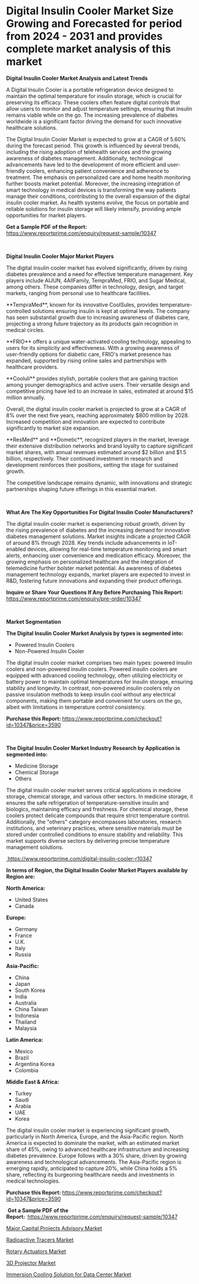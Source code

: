 <p><h1>Digital Insulin Cooler Market Size Growing and Forecasted for period from 2024 - 2031 and provides complete market analysis of this market</h1></p><p><strong>Digital Insulin Cooler Market Analysis and Latest Trends</strong></p>
<p><p>A Digital Insulin Cooler is a portable refrigeration device designed to maintain the optimal temperature for insulin storage, which is crucial for preserving its efficacy. These coolers often feature digital controls that allow users to monitor and adjust temperature settings, ensuring that insulin remains viable while on the go. The increasing prevalence of diabetes worldwide is a significant factor driving the demand for such innovative healthcare solutions.</p><p>The Digital Insulin Cooler Market is expected to grow at a CAGR of 5.60% during the forecast period. This growth is influenced by several trends, including the rising adoption of telehealth services and the growing awareness of diabetes management. Additionally, technological advancements have led to the development of more efficient and user-friendly coolers, enhancing patient convenience and adherence to treatment. The emphasis on personalized care and home health monitoring further boosts market potential. Moreover, the increasing integration of smart technology in medical devices is transforming the way patients manage their conditions, contributing to the overall expansion of the digital insulin cooler market. As health systems evolve, the focus on portable and reliable solutions for insulin storage will likely intensify, providing ample opportunities for market players.</p></p>
<p><strong>Get a Sample PDF of the Report:&nbsp;</strong> <a href="https://www.reportprime.com/enquiry/request-sample/10347?utm_campaign=83&utm_medium=2&utm_source=Github&utm_content=ia&utm_term=28112024&utm_id=digital-insulin-cooler">https://www.reportprime.com/enquiry/request-sample/10347</a></p>
<p>&nbsp;</p>
<p><strong>Digital Insulin Cooler Major Market Players</strong></p>
<p><p>The digital insulin cooler market has evolved significantly, driven by rising diabetes prevalence and a need for effective temperature management. Key players include AIJUN, 4AllFamily, TempraMed, FRIO, and Sugar Medical, among others. These companies differ in technology, design, and target markets, ranging from personal use to healthcare facilities.</p><p>**TempraMed**, known for its innovative CoolSules, provides temperature-controlled solutions ensuring insulin is kept at optimal levels. The company has seen substantial growth due to increasing awareness of diabetes care, projecting a strong future trajectory as its products gain recognition in medical circles.</p><p>**FRIO** offers a unique water-activated cooling technology, appealing to users for its simplicity and effectiveness. With a growing awareness of user-friendly options for diabetic care, FRIO's market presence has expanded, supported by rising online sales and partnerships with healthcare providers.</p><p>**Cooluli** provides stylish, portable coolers that are gaining traction among younger demographics and active users. Their versatile design and competitive pricing have led to an increase in sales, estimated at around $15 million annually.</p><p>Overall, the digital insulin cooler market is projected to grow at a CAGR of 8% over the next five years, reaching approximately $800 million by 2028. Increased competition and innovation are expected to contribute significantly to market size expansion.</p><p>**ResMed** and **Dometic**, recognized players in the market, leverage their extensive distribution networks and brand loyalty to capture significant market shares, with annual revenues estimated around $2 billion and $1.5 billion, respectively. Their continued investment in research and development reinforces their positions, setting the stage for sustained growth. </p><p>The competitive landscape remains dynamic, with innovations and strategic partnerships shaping future offerings in this essential market.</p></p>
<p>&nbsp;</p>
<p><strong>What Are The Key Opportunities For Digital Insulin Cooler Manufacturers?</strong></p>
<p><p>The digital insulin cooler market is experiencing robust growth, driven by the rising prevalence of diabetes and the increasing demand for innovative diabetes management solutions. Market insights indicate a projected CAGR of around 8% through 2028. Key trends include advancements in IoT-enabled devices, allowing for real-time temperature monitoring and smart alerts, enhancing user convenience and medication efficacy. Moreover, the growing emphasis on personalized healthcare and the integration of telemedicine further bolster market potential. As awareness of diabetes management technology expands, market players are expected to invest in R&D, fostering future innovations and expanding their product offerings.</p></p>
<p><strong>Inquire or Share Your Questions If Any Before Purchasing This Report:</strong> <a href="https://www.reportprime.com/enquiry/pre-order/10347?utm_campaign=83&utm_medium=2&utm_source=Github&utm_content=ia&utm_term=28112024&utm_id=digital-insulin-cooler">https://www.reportprime.com/enquiry/pre-order/10347</a></p>
<p>&nbsp;</p>
<p><strong>Market Segmentation</strong></p>
<p><strong>The Digital Insulin Cooler Market Analysis by types is segmented into:</strong></p>
<p><ul><li>Powered Insulin Coolers</li><li>Non-Powered Insulin Cooler</li></ul></p>
<p><p>The digital insulin cooler market comprises two main types: powered insulin coolers and non-powered insulin coolers. Powered insulin coolers are equipped with advanced cooling technology, often utilizing electricity or battery power to maintain optimal temperatures for insulin storage, ensuring stability and longevity. In contrast, non-powered insulin coolers rely on passive insulation methods to keep insulin cool without any electrical components, making them portable and convenient for users on the go, albeit with limitations in temperature control consistency.</p></p>
<p><strong>Purchase this Report:&nbsp;</strong><a href="https://www.reportprime.com/checkout?id=10347&price=3590&utm_campaign=83&utm_medium=2&utm_source=Github&utm_content=ia&utm_term=28112024&utm_id=digital-insulin-cooler">https://www.reportprime.com/checkout?id=10347&price=3590</a></p>
<p>&nbsp;</p>
<p><strong>The Digital Insulin Cooler Market Industry Research by Application is segmented into:</strong></p>
<p><ul><li>Medicine Storage</li><li>Chemical Storage</li><li>Others</li></ul></p>
<p><p>The digital insulin cooler market serves critical applications in medicine storage, chemical storage, and various other sectors. In medicine storage, it ensures the safe refrigeration of temperature-sensitive insulin and biologics, maintaining efficacy and freshness. For chemical storage, these coolers protect delicate compounds that require strict temperature control. Additionally, the "others" category encompasses laboratories, research institutions, and veterinary practices, where sensitive materials must be stored under controlled conditions to ensure stability and reliability. This market supports diverse sectors by delivering precise temperature management solutions.</p></p>
<p><a href="https://www.reportprime.com/digital-insulin-cooler-r10347?utm_campaign=83&utm_medium=2&utm_source=Github&utm_content=ia&utm_term=28112024&utm_id=digital-insulin-cooler">&nbsp;https://www.reportprime.com/digital-insulin-cooler-r10347</a></p>
<p><strong>In terms of Region, the Digital Insulin Cooler Market Players available by Region are:</strong></p>
<p>
    <p> <strong> North America: </strong>
        <ul>
            <li>United States</li>
            <li>Canada</li>
        </ul>
        </p> 
    <p> <strong> Europe: </strong>
        <ul>
            <li>Germany</li>
            <li>France</li>
            <li>U.K.</li>
            <li>Italy</li>
            <li>Russia</li>
        </ul>
        </p> 
    <p> <strong> Asia-Pacific: </strong>
        <ul>
            <li>China</li>
            <li>Japan</li>
            <li>South Korea</li>
            <li>India</li>
            <li>Australia</li>
            <li>China Taiwan</li>
            <li>Indonesia</li>
            <li>Thailand</li>
            <li>Malaysia</li>
        </ul>
        </p> 
    <p> <strong> Latin America: </strong>
        <ul>
            <li>Mexico</li>
            <li>Brazil</li>
            <li>Argentina Korea</li>
            <li>Colombia</li>
        </ul>
        </p> 
    <p> <strong> Middle East & Africa: </strong>
        <ul>
            <li>Turkey</li>
            <li>Saudi</li>
            <li>Arabia</li>
            <li>UAE</li>
            <li>Korea</li>
        </ul>
    </p>
    </p>
<p><p>The digital insulin cooler market is experiencing significant growth, particularly in North America, Europe, and the Asia-Pacific region. North America is expected to dominate the market, with an estimated market share of 45%, owing to advanced healthcare infrastructure and increasing diabetes prevalence. Europe follows with a 30% share, driven by growing awareness and technological advancements. The Asia-Pacific region is emerging rapidly, anticipated to capture 20%, while China holds a 5% share, reflecting its burgeoning healthcare needs and investments in medical technologies.</p></p>
<p><strong>Purchase this Report: </strong><a href="https://www.reportprime.com/checkout?id=10347&price=3590&utm_campaign=83&utm_medium=2&utm_source=Github&utm_content=ia&utm_term=28112024&utm_id=digital-insulin-cooler">https://www.reportprime.com/checkout?id=10347&price=3590</a></p>
<p>&nbsp;<strong>Get a Sample PDF of the Report:&nbsp;&nbsp;</strong><a href="https://www.reportprime.com/enquiry/request-sample/10347?utm_campaign=83&utm_medium=2&utm_source=Github&utm_content=ia&utm_term=28112024&utm_id=digital-insulin-cooler">https://www.reportprime.com/enquiry/request-sample/10347</a></p>
<p><strong></strong></p>
<p><p><a href="https://issuu.com/reportprime-2/docs/major-capital-projects-advisory-mar_a40f8cb2430884?utm_campaign=83&utm_medium=2&utm_source=Github&utm_content=ia&utm_term=28112024&utm_id=digital-insulin-cooler">Major Capital Projects Advisory Market</a></p><p><a href="https://github.com/mharielmesa/Market-Research-Report-List-5/blob/main/radioactive-tracers-market.md?utm_campaign=83&utm_medium=2&utm_source=Github&utm_content=ia&utm_term=28112024&utm_id=digital-insulin-cooler">Radioactive Tracers Market</a></p><p><a href="https://www.linkedin.com/pulse/global-rotary-actuators-market-analysis-explosive-growth-trends-2johc?utm_campaign=83&utm_medium=2&utm_source=Github&utm_content=ia&utm_term=28112024&utm_id=digital-insulin-cooler">Rotary Actuators Market</a></p><p><a href="https://www.linkedin.com/pulse/market-leaders-laggards-global-3d-projector-trends-forecast-wa9zc?utm_campaign=83&utm_medium=2&utm_source=Github&utm_content=ia&utm_term=28112024&utm_id=digital-insulin-cooler">3D Projector Market</a></p><p><a href="https://issuu.com/reportprime-2/docs/immersion-cooling-solution-for-data_9a8794d9399797?utm_campaign=83&utm_medium=2&utm_source=Github&utm_content=ia&utm_term=28112024&utm_id=digital-insulin-cooler">Immersion Cooling Solution for Data Center Market</a></p></p>